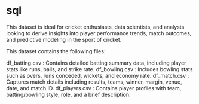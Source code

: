 # sql

This dataset is ideal for cricket enthusiasts, data scientists, and analysts looking to derive insights into player performance trends, match outcomes, and predictive modeling in the sport of cricket.

This dataset contains the following files:

df_batting.csv : Contains detailed batting summary data, including player stats like runs, balls, and strike rate.
df_bowling.csv : Includes bowling stats such as overs, runs conceded, wickets, and economy rate.
df_match.csv : Captures match details including results, teams, winner, margin, venue, date, and match ID.
df_players.csv : Contains player profiles with team, batting/bowling style, role, and a brief description.
